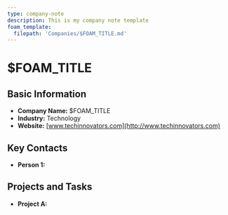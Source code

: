 ```yaml
---
type: company-note
description: This is my company note template
foam_template:
  filepath: 'Companies/$FOAM_TITLE.md'
---
```


# $FOAM_TITLE

## Basic Information

- **Company Name:** $FOAM_TITLE
- **Industry:** Technology
- **Website:** [www.techinnovators.com](http://www.techinnovators.com)

## Key Contacts

- **Person 1:**

## Projects and Tasks

- **Project A:**
